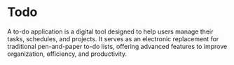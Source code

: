 # Todo
A to-do application is a digital tool designed to help users manage their tasks, schedules, and projects. It serves as an electronic replacement for traditional pen-and-paper to-do lists, offering advanced features to improve organization, efficiency, and productivity.
